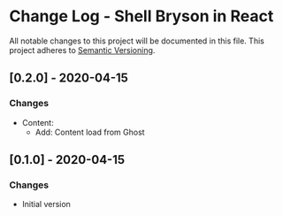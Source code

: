 # Change Log - Shell Bryson in React

All notable changes to this project will be documented in this file.
This project adheres to [Semantic Versioning](http://semver.org/).

## [0.2.0] - 2020-04-15

### Changes

- Content:
  - Add: Content load from Ghost

## [0.1.0] - 2020-04-15

### Changes

- Initial version

